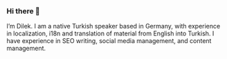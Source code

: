 ### Hi there 👋

I’m Dilek. I am a native Turkish speaker based in Germany, with experience in localization, i18n and translation of material from English into Turkish. I have experience in SEO writing, social media management, and content management.

